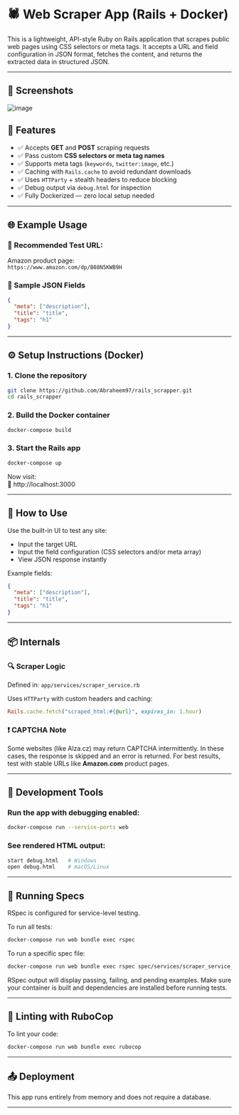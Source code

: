 # 🕷️ Web Scraper App (Rails + Docker)

This is a lightweight, API-style Ruby on Rails application that scrapes public web pages using CSS selectors or meta tags. It accepts a URL and field configuration in JSON format, fetches the content, and returns the extracted data in structured JSON.

---

## 🎥 Screenshots
![image](https://github.com/user-attachments/assets/3ae18fa0-870a-447a-a653-048685c0456a)

## 🚀 Features

- ✅ Accepts **GET** and **POST** scraping requests
- ✅ Pass custom **CSS selectors or meta tag names**
- ✅ Supports meta tags (`keywords`, `twitter:image`, etc.)
- ✅ Caching with `Rails.cache` to avoid redundant downloads
- ✅ Uses `HTTParty` + stealth headers to reduce blocking
- ✅ Debug output via `debug.html` for inspection
- ✅ Fully Dockerized — zero local setup needed

---

## 🌐 Example Usage

### 🔗 Recommended Test URL:

Amazon product page:  
`https://www.amazon.com/dp/B08N5KWB9H`

### 🧾 Sample JSON Fields

```json
{
  "meta": ["description"],
  "title": "title",
  "tags": "h1"
}
```

---

## ⚙️ Setup Instructions (Docker)

### 1. Clone the repository

```bash
git clone https://github.com/Abraheem97/rails_scrapper.git
cd rails_scrapper
```

### 2. Build the Docker container

```bash
docker-compose build
```

### 3. Start the Rails app

```bash
docker-compose up
```

Now visit:  
🔗 http://localhost:3000

---

## 🧪 How to Use

Use the built-in UI to test any site:

- Input the target URL
- Input the field configuration (CSS selectors and/or meta array)
- View JSON response instantly

Example fields:
```json
{
  "meta": ["description"],
  "title": "title",
  "tags": "h1"
}
```

---

## 📦 Internals

### 🔍 Scraper Logic

Defined in: `app/services/scraper_service.rb`

Uses `HTTParty` with custom headers and caching:

```ruby
Rails.cache.fetch("scraped_html:#{@url}", expires_in: 1.hour)
```

### ❗ CAPTCHA Note

Some websites (like Alza.cz) may return CAPTCHA intermittently. In these cases, the response is skipped and an error is returned. For best results, test with stable URLs like **Amazon.com** product pages.

---

## 🧰 Development Tools

### Run the app with debugging enabled:
```bash
docker-compose run --service-ports web
```

### See rendered HTML output:
```bash
start debug.html   # Windows
open debug.html    # macOS/Linux
```

---

## 🧪 Running Specs

RSpec is configured for service-level testing.

To run all tests:

```bash
docker-compose run web bundle exec rspec
```

To run a specific spec file:

```bash
docker-compose run web bundle exec rspec spec/services/scraper_service_spec.rb
```

RSpec output will display passing, failing, and pending examples. Make sure your container is built and dependencies are installed before running tests.


---

## 🧼 Linting with RuboCop

To lint your code:
```bash
docker-compose run web bundle exec rubocop
```

---

## 📤 Deployment

This app runs entirely from memory and does not require a database.

---
